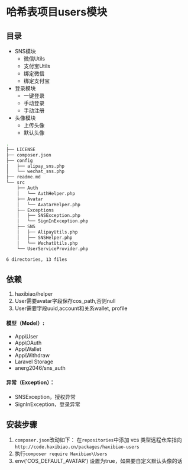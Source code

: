 # 哈希表项目users模块
## 目录
- SNS模块
  - 微信Utils
  - 支付宝Utils
  - 绑定微信
  - 绑定支付宝
- 登录模块
  - 一键登录
  - 手动登录
  - 手动注册
- 头像模块
  - 上传头像
  - 默认头像
```bash
.
├── LICENSE
├── composer.json
├── config
│   ├── alipay_sns.php
│   └── wechat_sns.php
├── readme.md
└── src
    ├── Auth
    │   └── AuthHelper.php
    ├── Avatar
    │   └── AvatarHelper.php
    ├── Exceptions
    │   ├── SNSException.php
    │   └── SignInException.php
    ├── SNS
    │   ├── AlipayUtils.php
    │   ├── SNSHelper.php
    │   └── WechatUtils.php
    └── UserServiceProvider.php

6 directories, 13 files
```
## 依赖
1. haxibiao/helper
2. User需要avatar字段保存cos_path,否则null
3. User需要字段uuid,account和关系wallet, profile

#### 模型（Model）:
- App\User
- App\OAuth
- App\Wallet
- App\Withdraw
- Laravel Storage
- anerg2046/sns_auth
#### 异常（Exception）：
- SNSException，授权异常
- SignInException，登录异常

## 安装步骤

1. `composer.json`改动如下：
在`repositories`中添加 vcs 类型远程仓库指向 
`http://code.haxibiao.cn/packages/haxibiao-users` 
2. 执行`composer require Haxibiao\Users`
3. env('COS_DEFAULT_AVATAR') 设置为true，如果要自定义默认头像的话
